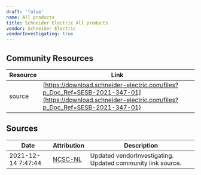```yaml
---
draft: 'false'
name: All products
title: Schneider Electric All products
vendor: Schneider Electric
vendorInvestigating: true
---
```



## Community Resources
| Resource | Link |
| --- | --- |
| source | [https://download.schneider-electric.com/files?p_Doc_Ref=SESB-2021-347-01](https://download.schneider-electric.com/files?p_Doc_Ref=SESB-2021-347-01) |


## Sources
| Date | Attribution | Description |
| --- | --- | --- |
| 2021-12-14 7:47:44 | [NCSC-NL](https://github.com/NCSC-NL/log4shell/blob/main/software/README.md) | Updated vendorInvestigating. Updated community link source.  |
